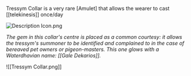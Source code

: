 Tressym Collar is a very rare [Amulet] that allows the wearer to cast [[telekinesis]] once/day

![Description Icon.png](https://bg3.wiki/w/images/thumb/5/5b/Description_Icon.png/24px-Description_Icon.png)

*The gem in this collar's centre is placed as a common courtesy: it allows the tressym's summoner to be identified and complained to in the case of bereaved pet owners or pigeon-masters. This one glows with a Waterdhavian name: [[Gale Dekarios]].*

![[Tressym Collar.png]]